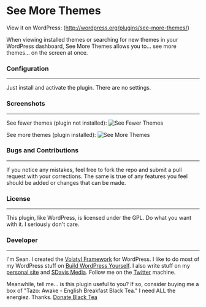 See More Themes
=====================

View it on WordPress: (http://wordpress.org/plugins/see-more-themes/)

When viewing installed themes or searching for new themes in your WordPress dashboard, See More Themes allows you to... see more themes... on the screen at once.

### Configuration
---

Just install and activate the plugin. There are no settings.

### Screenshots
---

See fewer themes (plugin not installed):
![See Fewer Themes](http://buildwpyourself.com/wp-content/uploads/2014/04/see-fewer-themes.png)

See more themes (plugin installed):
![See More Themes](http://buildwpyourself.com/wp-content/uploads/2014/04/see-more-themes.png)

### Bugs and Contributions
---

If you notice any mistakes, feel free to fork the repo and submit a pull request with your corrections. The same is true of any features you feel should be added or changes that can be made. 

### License
---

This plugin, like WordPress, is licensed under the GPL. Do what you want with it. I seriously don't care. 

### Developer
---

I'm Sean. I created the [Volatyl Framework](http://volatylthemes.com) for WordPress. I like to do most of my WordPress stuff on [Build WordPress Yourself](http://buildwpyourself.com/). I also write stuff on my [personal site](http://seandavis.co) and [SDavis Media](http://sdavismedia.com). Follow me on the [Twitter](http://sdvs.me/twitter) machine.

Meanwhile, tell me... is this plugin useful to you? If so, consider buying me a box of "Tazo: Awake - English Breakfast Black Tea." I need ALL the energiez. Thanks. [Donate Black Tea](https://www.paypal.com/cgi-bin/webscr?cmd=_s-xclick&hosted_button_id=52HQDSEUA542S)

